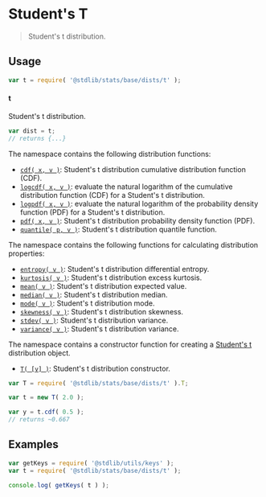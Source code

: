 <!--

@license Apache-2.0

Copyright (c) 2018 The Stdlib Authors.

Licensed under the Apache License, Version 2.0 (the "License");
you may not use this file except in compliance with the License.
You may obtain a copy of the License at

   http://www.apache.org/licenses/LICENSE-2.0

Unless required by applicable law or agreed to in writing, software
distributed under the License is distributed on an "AS IS" BASIS,
WITHOUT WARRANTIES OR CONDITIONS OF ANY KIND, either express or implied.
See the License for the specific language governing permissions and
limitations under the License.

-->

# Student's T

> Student's t distribution.

<section class="usage">

## Usage

```javascript
var t = require( '@stdlib/stats/base/dists/t' );
```

#### t

Student's t distribution.

```javascript
var dist = t;
// returns {...}
```

The namespace contains the following distribution functions:

<!-- <toc pattern="*+(cdf|pdf|mgf|quantile)*"> -->

<div class="namespace-toc">

-   <span class="signature">[`cdf( x, v )`][@stdlib/stats/base/dists/t/cdf]</span><span class="delimiter">: </span><span class="description">Student's t distribution cumulative distribution function (CDF).</span>
-   <span class="signature">[`logcdf( x, v )`][@stdlib/stats/base/dists/t/logcdf]</span><span class="delimiter">: </span><span class="description">evaluate the natural logarithm of the cumulative distribution function (CDF) for a Student's t distribution.</span>
-   <span class="signature">[`logpdf( x, v )`][@stdlib/stats/base/dists/t/logpdf]</span><span class="delimiter">: </span><span class="description">evaluate the natural logarithm of the probability density function (PDF) for a Student's t distribution.</span>
-   <span class="signature">[`pdf( x, v )`][@stdlib/stats/base/dists/t/pdf]</span><span class="delimiter">: </span><span class="description">Student's t distribution probability density function (PDF).</span>
-   <span class="signature">[`quantile( p, v )`][@stdlib/stats/base/dists/t/quantile]</span><span class="delimiter">: </span><span class="description">Student's t distribution quantile function.</span>

</div>

<!-- </toc> -->

The namespace contains the following functions for calculating distribution properties:

<!-- <toc pattern="*+(entropy|kurtosis|mean|median|mode|skewness|stdev|variance)*"> -->

<div class="namespace-toc">

-   <span class="signature">[`entropy( v )`][@stdlib/stats/base/dists/t/entropy]</span><span class="delimiter">: </span><span class="description">Student's t distribution differential entropy.</span>
-   <span class="signature">[`kurtosis( v )`][@stdlib/stats/base/dists/t/kurtosis]</span><span class="delimiter">: </span><span class="description">Student's t distribution excess kurtosis.</span>
-   <span class="signature">[`mean( v )`][@stdlib/stats/base/dists/t/mean]</span><span class="delimiter">: </span><span class="description">Student's t distribution expected value.</span>
-   <span class="signature">[`median( v )`][@stdlib/stats/base/dists/t/median]</span><span class="delimiter">: </span><span class="description">Student's t distribution median.</span>
-   <span class="signature">[`mode( v )`][@stdlib/stats/base/dists/t/mode]</span><span class="delimiter">: </span><span class="description">Student's t distribution mode.</span>
-   <span class="signature">[`skewness( v )`][@stdlib/stats/base/dists/t/skewness]</span><span class="delimiter">: </span><span class="description">Student's t distribution skewness.</span>
-   <span class="signature">[`stdev( v )`][@stdlib/stats/base/dists/t/stdev]</span><span class="delimiter">: </span><span class="description">Student's t distribution variance.</span>
-   <span class="signature">[`variance( v )`][@stdlib/stats/base/dists/t/variance]</span><span class="delimiter">: </span><span class="description">Student's t distribution variance.</span>

</div>

<!-- </toc> -->

The namespace contains a constructor function for creating a [Student's t][t-distribution] distribution object.

<!-- <toc pattern="*ctor*"> -->

<div class="namespace-toc">

-   <span class="signature">[`T( [v] )`][@stdlib/stats/base/dists/t/ctor]</span><span class="delimiter">: </span><span class="description">Student's t distribution constructor.</span>

</div>

<!-- </toc> -->

```javascript
var T = require( '@stdlib/stats/base/dists/t' ).T;

var t = new T( 2.0 );

var y = t.cdf( 0.5 );
// returns ~0.667
```

</section>

<!-- /.usage -->

<section class="examples">

## Examples

<!-- TODO: better examples -->

<!-- eslint no-undef: "error" -->

```javascript
var getKeys = require( '@stdlib/utils/keys' );
var t = require( '@stdlib/stats/base/dists/t' );

console.log( getKeys( t ) );
```

</section>

<!-- /.examples -->

<section class="links">

[t-distribution]: https://en.wikipedia.org/wiki/Student%27s_t-distribution

<!-- <toc-links> -->

[@stdlib/stats/base/dists/t/ctor]: https://github.com/stdlib-js/stdlib/tree/develop/lib/node_modules/%40stdlib/stats/base/dists/t/ctor

[@stdlib/stats/base/dists/t/entropy]: https://github.com/stdlib-js/stdlib/tree/develop/lib/node_modules/%40stdlib/stats/base/dists/t/entropy

[@stdlib/stats/base/dists/t/kurtosis]: https://github.com/stdlib-js/stdlib/tree/develop/lib/node_modules/%40stdlib/stats/base/dists/t/kurtosis

[@stdlib/stats/base/dists/t/mean]: https://github.com/stdlib-js/stdlib/tree/develop/lib/node_modules/%40stdlib/stats/base/dists/t/mean

[@stdlib/stats/base/dists/t/median]: https://github.com/stdlib-js/stdlib/tree/develop/lib/node_modules/%40stdlib/stats/base/dists/t/median

[@stdlib/stats/base/dists/t/mode]: https://github.com/stdlib-js/stdlib/tree/develop/lib/node_modules/%40stdlib/stats/base/dists/t/mode

[@stdlib/stats/base/dists/t/skewness]: https://github.com/stdlib-js/stdlib/tree/develop/lib/node_modules/%40stdlib/stats/base/dists/t/skewness

[@stdlib/stats/base/dists/t/stdev]: https://github.com/stdlib-js/stdlib/tree/develop/lib/node_modules/%40stdlib/stats/base/dists/t/stdev

[@stdlib/stats/base/dists/t/variance]: https://github.com/stdlib-js/stdlib/tree/develop/lib/node_modules/%40stdlib/stats/base/dists/t/variance

[@stdlib/stats/base/dists/t/cdf]: https://github.com/stdlib-js/stdlib/tree/develop/lib/node_modules/%40stdlib/stats/base/dists/t/cdf

[@stdlib/stats/base/dists/t/logcdf]: https://github.com/stdlib-js/stdlib/tree/develop/lib/node_modules/%40stdlib/stats/base/dists/t/logcdf

[@stdlib/stats/base/dists/t/logpdf]: https://github.com/stdlib-js/stdlib/tree/develop/lib/node_modules/%40stdlib/stats/base/dists/t/logpdf

[@stdlib/stats/base/dists/t/pdf]: https://github.com/stdlib-js/stdlib/tree/develop/lib/node_modules/%40stdlib/stats/base/dists/t/pdf

[@stdlib/stats/base/dists/t/quantile]: https://github.com/stdlib-js/stdlib/tree/develop/lib/node_modules/%40stdlib/stats/base/dists/t/quantile

<!-- </toc-links> -->

</section>

<!-- /.links -->
